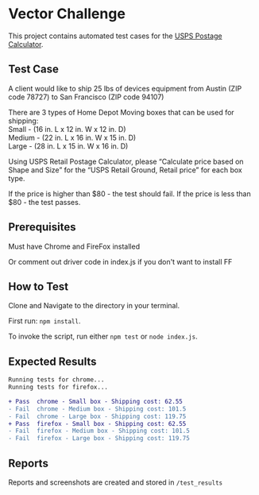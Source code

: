 # Vector Challenge

This project contains automated test cases for the [USPS Postage Calculator](https://postcalc.usps.com/).

## Test Case

A client would like to ship 25 lbs of devices equipment from Austin (ZIP code 78727) to San Francisco (ZIP code 94107)

There are 3 types of Home Depot Moving boxes that can be used for shipping:<br>
Small - (16 in. L x 12 in. W x 12 in. D)<br>
Medium -  (22 in. L x 16 in. W x 15 in. D)<br>
Large - (28 in. L x 15 in. W x 16 in. D)

Using USPS Retail Postage Calculator, please “Calculate price based on Shape and Size” for the “USPS Retail Ground, Retail price” for each box type.

If the price is higher than $80 - the test should fail. If the price is less than $80 - the test passes.

## Prerequisites

Must have Chrome and FireFox installed 

Or comment out driver code in index.js if you don't want to install FF

## How to Test

Clone and Navigate to the directory in your terminal.

First run: `npm install`.

To invoke the script, run either `npm test` or `node index.js`.

## Expected Results

```diff
Running tests for chrome... 
Running tests for firefox... 

+ Pass  chrome - Small box - Shipping cost: 62.55
- Fail  chrome - Medium box - Shipping cost: 101.5
- Fail  chrome - Large box - Shipping cost: 119.75
+ Pass  firefox - Small box - Shipping cost: 62.55
- Fail  firefox - Medium box - Shipping cost: 101.5
- Fail  firefox - Large box - Shipping cost: 119.75
```

## Reports
Reports and screenshots are created and stored in `/test_results`
